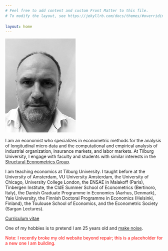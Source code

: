 ```yaml
---
# Feel free to add content and custom Front Matter to this file.
# To modify the layout, see https://jekyllrb.com/docs/themes/#overriding-theme-defaults

layout: home
---
```

<p float="left">
  <img src="img/IMG_2045.jpg" height="300" />
</p>

I am an economist who specializes in econometric methods for the analysis of longitudinal micro data and the computational and empirical analysis of industrial organization, insurance markets, and labor markets. At Tilburg University, I engage with faculty and students with similar interests in the [Structural Econometrics Group](https://www.tilburgeconomics.nl/seg).

I am teaching economics at Tilburg University. I taught before at the University of Amsterdam, VU University Amsterdam, the University of Chicago, University College London, the ENSAE in Malakoff (Paris), Tinbergen Institute, the CIdE Summer School of Econometrics (Bertinoro, Italy), the Danish Graduate Programme in Economics (Aarhus, Denmark), Yale University, the Finnish Doctoral Programme in Economics (Helsinki, Finland), the Toulouse School of Economics, and the Econometric Society (Sargan Lectures).

[Curriculum vitae](cv.pdf)

One of my hobbies is to pretend I am 25 years old and [make noise](https://blauwedinsdag.com).

<p><span style="color:red">
Note: I recently broke my old website beyond repair; this is a placeholder for a new one I am building.    
</span></p>
